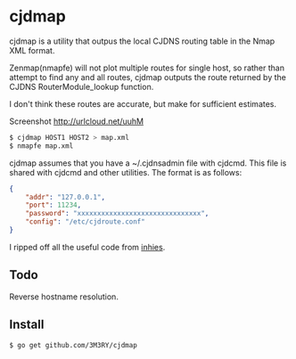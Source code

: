 cjdmap
======
cjdmap is a utility that outpus the local CJDNS routing table in the 
Nmap XML format.

Zenmap(nmapfe) will not plot multiple routes for single host, so rather
than attempt to find any and all routes, cjdmap outputs the route returned
by the CJDNS RouterModule_lookup function.

I don't think these routes are accurate, but make for sufficient estimates.

Screenshot http://urlcloud.net/uuhM

```Bash
$ cjdmap HOST1 HOST2 > map.xml
$ nmapfe map.xml
```

cjdmap assumes that you have a ~/.cjdnsadmin file with 
cjdcmd. This file is shared with cjdcmd and other utilities.
The format is as follows:
```JSON
{
    "addr": "127.0.0.1",
    "port": 11234,
    "password": "xxxxxxxxxxxxxxxxxxxxxxxxxxxxxxx",
    "config": "/etc/cjdroute.conf"
}
```

I ripped off all the useful code from [inhies](https://github.com/inhies).

Todo
----
Reverse hostname resolution.

Install
-------
`$ go get github.com/3M3RY/cjdmap`

